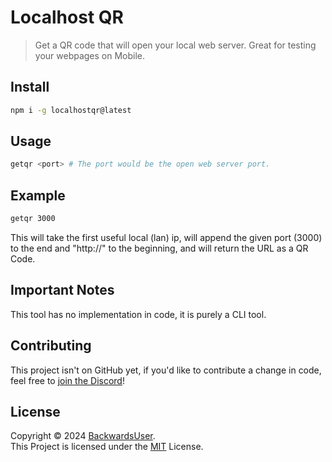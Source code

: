 # Localhost QR
> Get a QR code that will open your local web server.
> Great for testing your webpages on Mobile.

## Install
```sh
npm i -g localhostqr@latest
```

## Usage
```sh
getqr <port> # The port would be the open web server port.
```

## Example
```sh
getqr 3000
```

This will take the first useful local (lan) ip, will append the given port (3000) to the end and "http://" to the beginning, and will return the URL as a QR Code.

## Important Notes
This tool has no implementation in code, it is purely a CLI tool.

## Contributing
This project isn't on GitHub yet, if you'd like to contribute a change in code, feel free to [join the Discord](https://discord.gg/Zhq9yjhHKr)!

## License
Copyright © 2024 [BackwardsUser](https://github.com/BackwardsUser).  
This Project is licensed under the [MIT](https://www.tldrlegal.com/license/mit-license) License.